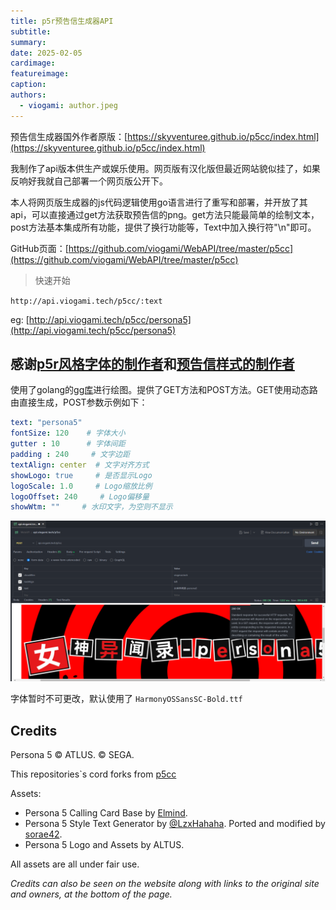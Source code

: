 ```yaml
---
title: p5r预告信生成器API
subtitle:
summary: 
date: 2025-02-05
cardimage: 
featureimage: 
caption:
authors:
  - viogami: author.jpeg
---
```

预告信生成器国外作者原版：[https://skyventuree.github.io/p5cc/index.html](https://skyventuree.github.io/p5cc/index.html)

我制作了api版本供生产或娱乐使用。网页版有汉化版但最近网站貌似挂了，如果反响好我就自己部署一个网页版公开下。

<!--more-->

本人将网页版生成器的js代码逻辑使用go语言进行了重写和部署，并开放了其api，可以直接通过get方法获取预告信的png。get方法只能最简单的绘制文本，post方法基本集成所有功能，提供了换行功能等，Text中加入换行符"\n"即可。

GitHub页面：[https://github.com/viogami/WebAPI/tree/master/p5cc](https://github.com/viogami/WebAPI/tree/master/p5cc)

> 快速开始

`http://api.viogami.tech/p5cc/:text`

eg:
[http://api.viogami.tech/p5cc/persona5](http://api.viogami.tech/p5cc/persona5)

## 感谢[p5r风格字体的制作者](https://github.com/LzxHahaha)和[预告信样式的制作者](https://github.com/skyventuree)

使用了golang的[gg库](github.com/fogleman/gg)进行绘图。提供了GET方法和POST方法。GET使用动态路由直接生成，POST参数示例如下：

```yaml
text: "persona5"
fontSize: 120    # 字体大小
gutter : 10      # 字体间距
padding : 240     # 文字边距
textAlign: center  # 文字对齐方式
showLogo: true     # 是否显示Logo
logoScale: 1.0     # Logo缩放比例
logoOffset: 240     # Logo偏移量
showWtm: ""     # 水印文字，为空则不显示
```

![alt text](image/1.png)

字体暂时不可更改，默认使用了 `HarmonyOSSansSC-Bold.ttf`

## Credits

Persona 5 © ATLUS. © SEGA.

This repositories`s cord forks from [p5cc](https://github.com/skyventuree/p5cc)

Assets:

* Persona 5 Calling Card Base by [Elmind](https://www.deviantart.com/elmind).
* Persona 5 Style Text Generator by [@LzxHahaha](https://github.com/LzxHahaha). Ported and modified by [sorae42](https://github.com/sorae42).
* Persona 5 Logo and Assets by ALTUS.

All assets are all under fair use.

*Credits can also be seen on the website along with links to the original site and owners, at the bottom of the page.*
